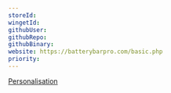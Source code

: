 ```yaml
---
storeId: 
wingetId: 
githubUser: 
githubRepo: 
githubBinary: 
website: https://batterybarpro.com/basic.php
priority: 
---
```


[Personalisation](../Personalisation.md)